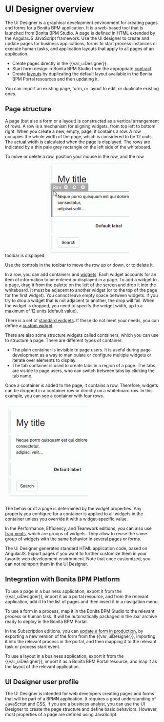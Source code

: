 # UI Designer overview

The UI Designer is a graphical development environment for creating pages and forms for a Bonita BPM application. It is a web-based tool that is launched from Bonita BPM Studio. A page is defined in HTML extended by the AngularJS JavaScript framework. Use the UI designer to create and update pages for business applications, forms to start process instances or execute human tasks, and application layouts that apply to all pages of an application.

* Create pages directly in the {{var\_uiDesigner}}.
* Start form design in Bonita BPM Studio from the appropriate [contract](contracts-and-contexts.md).
* Create [layouts](layouts.md) by duplicating the default layout available in the Bonita BPM Portal resources and then updating it.

You can import an existing page, form, or layout to edit, or duplicate existing ones.

## Page structure

A page (but also a form or a layout) is constructed as a vertical arrangement of rows. A row is a mechanism for aligning widgets, from top left to bottom right. When you create a new, empty, page, it contains a row. A row occupies the whole width of the page, which is considered to be 12 units. The actual width is calculated when the page is displayed. The rows are indicated by a thin pale grey rectangle on the left side of the whiteboard. 

To move or delete a row, position your mouse in the row, and the row toolbar is displayed.
![row toolbar](../images/images-6_0/row-over.png)

Use the controls in the toolbar to move the row up or down, or to delete it. 

In a row, you can add containers and [widgets](widgets.md). Each widget accounts for an item of information to be entered or displayed in a page. To add a widget to a page, drag it from the palette on the left of the screen and drop it into the whiteboard. It must be adjacent to another widget (or to the top of the page for the first widget). You cannot leave empty space between widgets. If you try to drop a widget that is not adjacent to another, the drop will fail. When the widget is dropped, you need to specify the widget width, up to a maximum of 12 units (default value). 

There is a set of [standard widgets](widgets.md). If these do not meet your needs, you can define a [custom widget](custom-widgets.md).

There are also some structure widgets called containers, which you can use to structure a page. There are different types of container:
* The plain container is invisible to page users. It is useful during page development as a way to manipulate or configure multiple widgets or iterate over elements to display.
* The tab container is used to create tabs in a region of a page. The tabs are visible to page users, who can switch between tabs by clicking the tab name.

Once a container is added to the page, it contains a row. Therefore, widgets can be dropped in a container row or directly on a whiteboard row. In this example, you can see a container with four rows.

![A 4 row container](../images/images-6_0/row-normal.png)

The behavior of a page is determined by the widget properties. Any property you configure for a container is applied to all widgets in the container unless you override it with a widget-specific value.

In the Performance, Efficiency, and Teamwork editions, you can also use [fragments](fragments.md), which are groups of widgets. They allow to reuse the same group of widgets with the same behavior in several pages or forms.

The UI Designer generates standard HTML application code, based on AngularJS. Export pages if you want to further customize them in your favorite web development environment. Note that once customized, you can not reimport them in the UI Designer.

## Integration with Bonita BPM Platform

To use a page in a business application, export it from the {{var\_uiDesigner}}, import it as a portal resource, and from the relevant application, add it to the list of pages and then insert it in a navigation menu.

To use a form in a process, map it in the Bonita BPM Studio to the relevant process or human task. It will be automatically packaged in the .bar archive ready to deploy in the Bonita BPM Portal.

In the Subscription editions, you can [update a form in production](live-update.md), by exporting a new version of the form from the {{var\_uiDesigner}}, importing it into the relevant process in the portal, and then mapping it to the relevant task or process start event. 

To use a layout in a business application, export it from the {{var\_uiDesigner}}, import it as a Bonita BPM Portal resource, and map it as the layout of the relevant application.

## UI Designer user profile

The UI Designer is intended for web developers creating pages and forms that will be part of a BPMN application. It requires a good understanding of JavaScript and CSS. If you are a business analyst, you can use the UI Designer to create the page structure and define basic behaviors. However, most properties of a page are defined using JavaScript.
